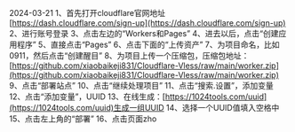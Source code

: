 2024-03-21
1、首先打开cloudflare官网地址[https://dash.cloudflare.com/sign-up](https://dash.cloudflare.com/sign-up)
2、进行账号登录
3、点击左边的“Workers和Pages”
4、进去以后，点击“创建应用程序”
5、直接点击“Pages”
6、点击下面的“上传资产”
7、为项目命名，比如0911，然后点击“创建醒目”
8、为项目上传一个压缩包，压缩包地址：[https://github.com/xiaobaikeji831/Cloudflare-Vless/raw/main/worker.zip](https://github.com/xiaobaikeji831/Cloudflare-Vless/raw/main/worker.zip)
9、点击“部署站点”
10、点击“继续处理项目”
11、点击“搜索.设置”，添加变量
12、点击“添加变量”，UUID
13、在线生成：[https://1024tools.com/uuid](https://1024tools.com/uuid)生成一组UUID
14、选择一个UUID值填入空格中
15、点击左上角的“部署”
16、点击页面zho
